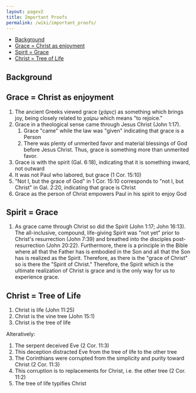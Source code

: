 ```yaml
---
layout: pagev2
title: Important Proofs
permalink: /wiki/important_proofs/
---
```

- [Background](#background)
- [Grace = Christ as enjoyment](#grace--christ-as-enjoyment)
- [Spirit = Grace](#spirit--grace)
- [Christ = Tree of Life](#christ--tree-of-life)

## Background

## Grace = Christ as enjoyment

1. The ancient Greeks viewed grace (*χάρις*) as something which brings joy, being closely related to *χαίρω* which means "to rejoice."
2. Grace in a theological sense came through Jesus Christ (John 1:17). 
   1. Grace "came" while the law was "given" indicating that grace is a Person
   2. There was plenty of unmerited favor and material blessings of God before Jesus Christ. Thus, grace is something more than unmerited favor.
3. Grace is with the spirit (Gal. 6:18), indicating that it is something inward, not outward
4. It was not Paul who labored, but grace (1 Cor. 15:10)
5. "Not I, but the grace of God" in 1 Cor. 15:10 corresponds to "not I, but Christ" in Gal. 2:20, indicating that grace is Christ
6. Grace as the person of Christ empowers Paul in his spirit to enjoy God

## Spirit = Grace

1. As grace came through Christ so did the Spirit (John 1:17; John 16:13). The all-inclusive, compound, life-giving Spirit was "not yet" prior to Christ's resurrection (John 7:39) and breathed into the disciples post-resurrection (John 20:22). Furthermore, there is a principle in the Bible where all that the Father has is embodied in the Son and all that the Son has is realized as the Spirit. Therefore, as there is the "grace of Christ" so is there the "Spirit of Christ." Therefore, the Spirit which is the ultimate realization of Christ is grace and is the only way for us to experience grace.

## Christ = Tree of Life

1. Christ is life (John 11:25)
2. Christ is the vine tree (John 15:1)
3. Christ is the tree of life

Alteratively:

1. The serpent deceived Eve (2 Cor. 11:3)
2. This deception distracted Eve from the tree of life to the other tree
3. The Corinthians were corrupted from the simplicity and purity toward Christ (2 Cor. 11:3)
4. This corruption is to replacements for Christ, i.e. the other tree (2 Cor. 11:2)
5. The tree of life typifies Christ